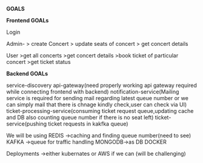 **GOALS**

**Frontend GOALs**

Login

Admin-  > create Concert
        > update seats of concert
        > get concert details
        
User    >get all concerts
        >get concert details
        >book ticket of particular concert
        >get ticket status


**Backend GOALs**

service-discovery
api-gateway(need properly working api gateway required while connecting frontend with backend)
notification-service(Mailing service is required for sending mail regarding latest queue number or we can simply mail that there is chnage kindly check,user can check via UI)
ticket-processing-service(consuming ticket request queue,updating cache and DB also counting queue number if there is no seat left)
ticket-service(pushing ticket requests in kakfka queue)

We will be using 
REDIS ->caching and finding queue number(need to see)
KAFKA ->queue for traffic handling
MONGODB->as DB
DOCKER

Deployments ->either kubernates or AWS if we can (will be challenging)
